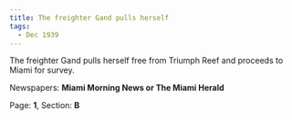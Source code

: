 ```yaml
---  
title: The freighter Gand pulls herself  
tags:  
  - Dec 1939  
---  
```

  
The freighter Gand pulls herself free from Triumph Reef and proceeds to Miami for survey.  
  
Newspapers: **Miami Morning News or The Miami Herald**  
  
Page: **1**, Section: **B** 

